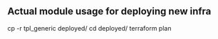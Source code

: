 
## Actual module usage for deploying new infra

cp -r tpl_generic deployed/<ProjectName>
cd deployed/<ProjectName>
terraform plan
